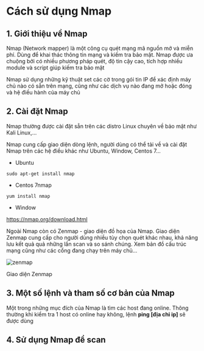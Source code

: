 # Cách sử dụng Nmap

## 1. Giới thiệu về Nmap

Nmap (Network mapper) là một công cụ quét mạng mã nguồn mở và miễn phí. Dùng để khai thác thông tin mạng và kiếm tra bảo mật. Nmap được ưa chuộng bởi có nhiều phương pháp quét, độ tin cậy cao, tích hợp nhiều module và script giúp kiếm tra bảo mật

Nmap sử dụng những kỹ thuật set các cờ trong gói tin IP để xác định máy chủ nào có sẵn trên mạng, cũng như các dịch vụ nào đang mở hoặc đóng và hệ điều hành của máy chủ



## 2. Cài đặt Nmap

Nmap thường được cài đặt sẵn trên các distro Linux chuyên về bảo mật như Kali Linux,...

Nmap cung cấp giao diện dòng lệnh, người dùng có thể tải về và cài đặt Nmap trên các hệ điều khác như Ubuntu, Window, Centos 7...

  + Ubuntu
  ```
  sudo apt-get install nmap
  ```
  
  + Centos 7nmap
  ```
  yum install nmap
  ```
  
  + Window
  
   https://nmap.org/download.html
   
 Ngoài Nmap còn có Zenmap - giao diện đồ họa của Nmap. Giao diện Zenmap cung cấp cho người dùng nhiều tùy chọn quét khác nhau, khả năng lưu kết quả quả những lần scan và so sánh chúng. Xem bản đồ cấu trúc mạng cũng như các cổng đang chạy trên máy chủ...
 
![zenmap](https://user-images.githubusercontent.com/32956424/95675282-37b32800-0be0-11eb-8292-77dbf315cb22.png)
 
 Giao diện Zenmap

## 3. Một số lệnh và tham số cơ bản của Nmap

Một trong những mục đích của Nmap là tìm các host đang online. Thông thường khi kiểm tra 1 host có online hay không, lệnh **ping [địa chỉ ip]** sẽ được dùng

## 4. Sử dụng Nmap để scan

